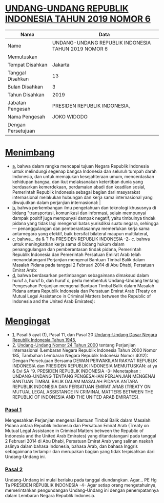 # [UNDANG-UNDANG REPUBLIK INDONESIA TAHUN 2019 NOMOR 6](http://example.org/legal/document/uu/2019/6)

| Nama | Data |
| ------ | ----- |
|Name|UNDANG-UNDANG REPUBLIK INDONESIA TAHUN 2019 NOMOR 6|
|Memutuskan||
|Tempat Disahkan|Jakarta|
|Tanggal Disahkan|13|
|Bulan Disahkan|3|
|Tahun Disahkan|2019|
|Jabatan Pengesah|PRESIDEN REPUBLIK INDONESIA,|
|Nama Pengesah|JOKO WIDODO|
|Dengan Persetujuan||
# [Menimbang](http://example.org/legal/document/uu/2019/6/menimbang)

* [a.](http://example.org/legal/document/uu/2019/6/menimbang/point/a) bahwa dalam rangka mencapai tujuan Negara Republik Indonesia untuk melindungi segenap bangsa Indonesia dan seluruh tumpah darah Indonesia, dan untuk memajukan kesejahteraan umum, mencerdaskan kehidupan bangsa, dan ikut melaksanakan ketertiban dunia yang berdasarkan kemerdekaan, perdamaian abadi dan keadilan sosial, Pemerintah Republik Indonesia sebagai bagian dari masyarakat internasional melakukan hubungan dan kerja sama internasional yang diwujudkan dalam perjanjian internasional: |
* [b.](http://example.org/legal/document/uu/2019/6/menimbang/point/b) bahwa perkembangan ilmu pengetahuan dan teknologi khususnya di bidang "transportasi, komunikasi dan informasi, selain mempunyai dampak positif juga mempunyai dampak negatif, yaitu timbulnya tindak pidana yang tidak lagi mengenal batas yurisdiksi suatu negara, sehingga — penanggulangan dan pemberantasannya memerlukan kerja sama antarnegara yang efektif, baik bersifat bilateral maupun multilateral,
* [c.](http://example.org/legal/document/uu/2019/6/menimbang/point/c) bahwa... da & T Fa PRESIDEN REPUBLIK INDONESIA -2- c. bahwa untuk meningkatkan kerja sama di bidang hukum dalam penanggulangan dan pemberantasan tindak pidana, Pemerintah Republik Indonesia dan Pemerintah Persatuan Emirat Arab telah menandatangani Perjanjian mengenai Bantuan Timbal Balik dalam Masalah Pidana pada tanggal 2 Februari 2014 di Abu Dhabi, Persatuan Emirat Arab:
* [d.](http://example.org/legal/document/uu/2019/6/menimbang/point/d) bahwa berdasarkan pertimbangan sebagaimana dimaksud dalam huruf a, huruf b, dan huruf c, perlu membentuk Undang-Undang tentang Pengesahan Perjanjian mengenai Bantuan Timbal Balik dalam Masalah Pidana antara Republik Indonesia dan Persatuan Emirat Arab (Treaty on Mutual Legal Assistance in Criminal Matters between the Republic of Indonesia and the United Arab Emirates):
# [Mengingat](http://example.org/legal/document/uu/2019/6/mengingat)

* [1.](http://example.org/legal/document/uu/2019/6/mengingat/point/0001) Pasal 5 ayat (1), Pasal 11, dan Pasal 20 [Undang-Undang Dasar Negara Republik Indonesia Tahun 1945](http://example.org/legal/document/uu),
* [2.](http://example.org/legal/document/uu/2019/6/mengingat/point/0002) [Undang-Undang Nomor 24 Tahun 2000](http://example.org/legal/document/uu/2000/24) tentang Perjanjian Internasional (Lembaran Negara Republik Indonesia Tahun 2000 Nomor 185, Tambahan Lembaran Negara Republik Indonesia Nomor 4012): Dengan Persetujuan Bersama DEWAN PERWAKILAN RAKYAT REPUBLIK INDONESIA dan PRESIDEN REPUBLIK INDONESIA MEMUTUSKAN: at ya & Evi SA “9. PRESIDEN REPUBLIK INDONESIA -3- Menetapkan : UNDANG-UNDANG TENTANG PENGESAHAN PERJANJIAN MENGENAI BANTUAN TIMBAL BALIK DALAM MASALAH PIDANA ANTARA REPUBLIK INDONESIA DAN PERSATUAN EMIRAT ARAB (TREATY ON MUTUAL LEGAL ASSISTANCE IN CRIMINAL MATTERS BETWEEN THE REPUBLIC OF INDONESIA AND THE UNITED ARAB EMIRATES).

### [Pasal 1](http://example.org/legal/document/uu/2019/6/pasal/0001)
Mengesahkan Perjanjian mengenai Bantuan Timbal Balik dalam Masalah Pidana antara Republik Indonesia dan Persatuan Emirat Arab (Treaty on Mutual Legal Assistance in Criminal Matters between the Republic of Indonesia and the United Arab Emirates) yang ditandatangani pada tanggal 2 Februari 2014 di Abu Dhabi, Persatuan Emirat Arab yang salinan naskah aslinya dalam bahasa Indonesia, bahasa Arab, dan bahasa Inggris sebagaimana terlampir dan merupakan bagian yang tidak terpisahkan dari Undang-Undang ini.


### [Pasal 2](http://example.org/legal/document/uu/2019/6/pasal/0002)
Undang-Undang ini mulai berlaku pada tanggal diundangkan. Agar... PE Hg Ta PRESIDEN REPUBLIK INDONESIA -4- Agar setiap orang mengetahuinya, memerintahkan pengundangan Undang-Undang ini dengan penempatannya dalam Lembaran Negara Republik Indonesia.
